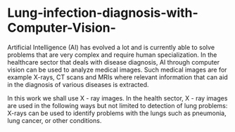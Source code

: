 # Lung-infection-diagnosis-with-Computer-Vision-

Artificial Intelligence (AI) has evolved a lot and is currently able to solve problems that are very complex and require human specialization. In the healthcare sector that deals with disease diagnosis, AI through computer vision can be used to analyze medical images. Such medical images are for example X-rays, CT scans and MRIs where relevant information that can aid in the diagnosis of various diseases is extracted.

In this work we shall use X - ray images. In the health sector, X - ray images are used in the following ways but not limited to detection of lung problems: X-rays can be used to identify problems with the lungs such as pneumonia, lung cancer, or other conditions.
